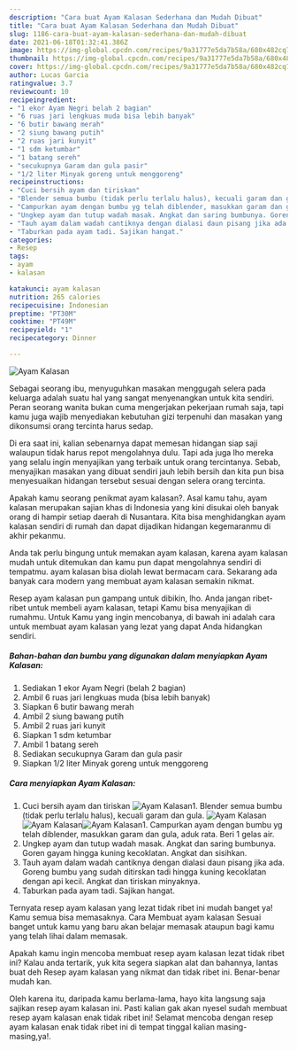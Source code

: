 ```yaml
---
description: "Cara buat Ayam Kalasan Sederhana dan Mudah Dibuat"
title: "Cara buat Ayam Kalasan Sederhana dan Mudah Dibuat"
slug: 1186-cara-buat-ayam-kalasan-sederhana-dan-mudah-dibuat
date: 2021-06-18T01:32:41.386Z
image: https://img-global.cpcdn.com/recipes/9a31777e5da7b58a/680x482cq70/ayam-kalasan-foto-resep-utama.jpg
thumbnail: https://img-global.cpcdn.com/recipes/9a31777e5da7b58a/680x482cq70/ayam-kalasan-foto-resep-utama.jpg
cover: https://img-global.cpcdn.com/recipes/9a31777e5da7b58a/680x482cq70/ayam-kalasan-foto-resep-utama.jpg
author: Lucas Garcia
ratingvalue: 3.7
reviewcount: 10
recipeingredient:
- "1 ekor Ayam Negri belah 2 bagian"
- "6 ruas jari lengkuas muda bisa lebih banyak"
- "6 butir bawang merah"
- "2 siung bawang putih"
- "2 ruas jari kunyit"
- "1 sdm ketumbar"
- "1 batang sereh"
- "secukupnya Garam dan gula pasir"
- "1/2 liter Minyak goreng untuk menggoreng"
recipeinstructions:
- "Cuci bersih ayam dan tiriskan"
- "Blender semua bumbu (tidak perlu terlalu halus), kecuali garam dan gula."
- "Campurkan ayam dengan bumbu yg telah diblender, masukkan garam dan gula, aduk rata. Beri 1 gelas air."
- "Ungkep ayam dan tutup wadah masak. Angkat dan saring bumbunya. Goren gayam hingga kuning kecoklatan. Angkat dan sisihkan."
- "Tauh ayam dalam wadah cantiknya dengan dialasi daun pisang jika ada. Goreng bumbu yang sudah ditirskan tadi hingga kuning kecoklatan dengan api kecil. Angkat dan tiriskan minyaknya."
- "Taburkan pada ayam tadi. Sajikan hangat."
categories:
- Resep
tags:
- ayam
- kalasan

katakunci: ayam kalasan 
nutrition: 265 calories
recipecuisine: Indonesian
preptime: "PT30M"
cooktime: "PT49M"
recipeyield: "1"
recipecategory: Dinner

---
```



![Ayam Kalasan](https://img-global.cpcdn.com/recipes/9a31777e5da7b58a/680x482cq70/ayam-kalasan-foto-resep-utama.jpg)

Sebagai seorang ibu, menyuguhkan masakan menggugah selera pada keluarga adalah suatu hal yang sangat menyenangkan untuk kita sendiri. Peran seorang  wanita bukan cuma mengerjakan pekerjaan rumah saja, tapi kamu juga wajib menyediakan kebutuhan gizi terpenuhi dan masakan yang dikonsumsi orang tercinta harus sedap.

Di era  saat ini, kalian sebenarnya dapat memesan hidangan siap saji walaupun tidak harus repot mengolahnya dulu. Tapi ada juga lho mereka yang selalu ingin menyajikan yang terbaik untuk orang tercintanya. Sebab, menyajikan masakan yang dibuat sendiri jauh lebih bersih dan kita pun bisa menyesuaikan hidangan tersebut sesuai dengan selera orang tercinta. 



Apakah kamu seorang penikmat ayam kalasan?. Asal kamu tahu, ayam kalasan merupakan sajian khas di Indonesia yang kini disukai oleh banyak orang di hampir setiap daerah di Nusantara. Kita bisa menghidangkan ayam kalasan sendiri di rumah dan dapat dijadikan hidangan kegemaranmu di akhir pekanmu.

Anda tak perlu bingung untuk memakan ayam kalasan, karena ayam kalasan mudah untuk ditemukan dan kamu pun dapat mengolahnya sendiri di tempatmu. ayam kalasan bisa diolah lewat bermacam cara. Sekarang ada banyak cara modern yang membuat ayam kalasan semakin nikmat.

Resep ayam kalasan pun gampang untuk dibikin, lho. Anda jangan ribet-ribet untuk membeli ayam kalasan, tetapi Kamu bisa menyajikan di rumahmu. Untuk Kamu yang ingin mencobanya, di bawah ini adalah cara untuk membuat ayam kalasan yang lezat yang dapat Anda hidangkan sendiri.

<!--inarticleads1-->

##### Bahan-bahan dan bumbu yang digunakan dalam menyiapkan Ayam Kalasan:

1. Sediakan 1 ekor Ayam Negri (belah 2 bagian)
1. Ambil 6 ruas jari lengkuas muda (bisa lebih banyak)
1. Siapkan 6 butir bawang merah
1. Ambil 2 siung bawang putih
1. Ambil 2 ruas jari kunyit
1. Siapkan 1 sdm ketumbar
1. Ambil 1 batang sereh
1. Sediakan secukupnya Garam dan gula pasir
1. Siapkan 1/2 liter Minyak goreng untuk menggoreng




<!--inarticleads2-->

##### Cara menyiapkan Ayam Kalasan:

1. Cuci bersih ayam dan tiriskan
<img src="https://img-global.cpcdn.com/steps/39201260638cf2c3/160x128cq70/ayam-kalasan-langkah-memasak-1-foto.jpg" alt="Ayam Kalasan">1. Blender semua bumbu (tidak perlu terlalu halus), kecuali garam dan gula.
<img src="https://img-global.cpcdn.com/steps/89df39f290bfa8cc/160x128cq70/ayam-kalasan-langkah-memasak-2-foto.jpg" alt="Ayam Kalasan"><img src="https://img-global.cpcdn.com/steps/81919754febe89c3/160x128cq70/ayam-kalasan-langkah-memasak-2-foto.jpg" alt="Ayam Kalasan"><img src="https://img-global.cpcdn.com/steps/9fef6ebbe2bbc685/160x128cq70/ayam-kalasan-langkah-memasak-2-foto.jpg" alt="Ayam Kalasan">1. Campurkan ayam dengan bumbu yg telah diblender, masukkan garam dan gula, aduk rata. Beri 1 gelas air.
1. Ungkep ayam dan tutup wadah masak. Angkat dan saring bumbunya. Goren gayam hingga kuning kecoklatan. Angkat dan sisihkan.
1. Tauh ayam dalam wadah cantiknya dengan dialasi daun pisang jika ada. Goreng bumbu yang sudah ditirskan tadi hingga kuning kecoklatan dengan api kecil. Angkat dan tiriskan minyaknya.
1. Taburkan pada ayam tadi. Sajikan hangat.




Ternyata resep ayam kalasan yang lezat tidak ribet ini mudah banget ya! Kamu semua bisa memasaknya. Cara Membuat ayam kalasan Sesuai banget untuk kamu yang baru akan belajar memasak ataupun bagi kamu yang telah lihai dalam memasak.

Apakah kamu ingin mencoba membuat resep ayam kalasan lezat tidak ribet ini? Kalau anda tertarik, yuk kita segera siapkan alat dan bahannya, lantas buat deh Resep ayam kalasan yang nikmat dan tidak ribet ini. Benar-benar mudah kan. 

Oleh karena itu, daripada kamu berlama-lama, hayo kita langsung saja sajikan resep ayam kalasan ini. Pasti kalian gak akan nyesel sudah membuat resep ayam kalasan enak tidak ribet ini! Selamat mencoba dengan resep ayam kalasan enak tidak ribet ini di tempat tinggal kalian masing-masing,ya!.

